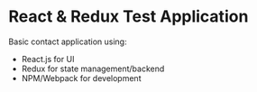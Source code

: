 # React & Redux Test Application

Basic contact application using:

 - React.js for UI
 - Redux for state management/backend
 - NPM/Webpack for development
